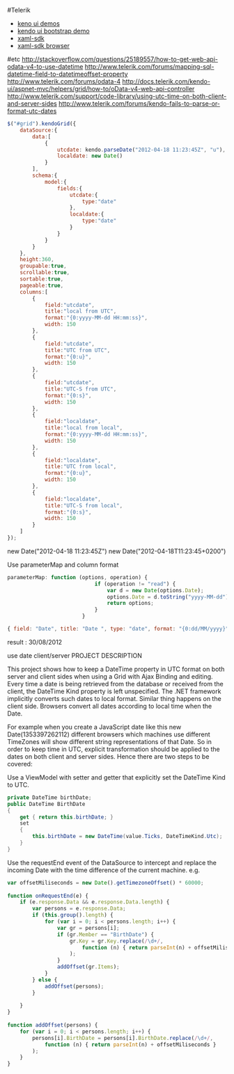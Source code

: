 #Telerik

+ [keno ui demos](http://demos.telerik.com/kendo-ui/)
+ [kendo ui bootstrap demo](http://demos.telerik.com/kendo-ui/bootstrap/)
+ [xaml-sdk](https://github.com/telerik/xaml-sdk)
+ [xaml-sdk browser](http://demos.telerik.com/xaml-sdkbrowser/)



#etc
http://stackoverflow.com/questions/25189557/how-to-get-web-api-odata-v4-to-use-datetime
http://www.telerik.com/forums/mapping-sql-datetime-field-to-datetimeoffset-property
http://www.telerik.com/forums/odata-4
http://docs.telerik.com/kendo-ui/aspnet-mvc/helpers/grid/how-to/oData-v4-web-api-controller
http://www.telerik.com/support/code-library/using-utc-time-on-both-client-and-server-sides
http://www.telerik.com/forums/kendo-fails-to-parse-or-format-utc-dates
```javascript
$("#grid").kendoGrid({
    dataSource:{
        data:[
            {
                utcdate: kendo.parseDate("2012-04-18 11:23:45Z", "u"),
                localdate: new Date()
            }
        ],
        schema:{
            model:{
                fields:{
                    utcdate:{
                        type:"date"
                    },
                    localdate:{
                        type:"date"
                    }
                }
            }
        }
    },
    height:360,
    groupable:true,
    scrollable:true,
    sortable:true,
    pageable:true,
    columns:[
        {
            field:"utcdate",
            title:"local from UTC",
            format:"{0:yyyy-MM-dd HH:mm:ss}",
            width: 150
        },
        {
            field:"utcdate",
            title:"UTC from UTC",
            format:"{0:u}",
            width: 150
        },
        {
            field:"utcdate",
            title:"UTC-S from UTC",
            format:"{0:s}",
            width: 150
        },
        {
            field:"localdate",
            title:"local from local",
            format:"{0:yyyy-MM-dd HH:mm:ss}",
            width: 150
        },
        {
            field:"localdate",
            title:"UTC from local",
            format:"{0:u}",
            width: 150
        },
        {
            field:"localdate",
            title:"UTC-S from local",
            format:"{0:s}",
            width: 150
        }
    ]
});
```

new Date("2012-04-18 11:23:45Z")
new Date("2012-04-18T11:23:45+0200")

Use parameterMap and column format
```javascript
parameterMap: function (options, operation) {
                            if (operation != "read") {
                                var d = new Date(options.Date);
                                options.Date = d.toString("yyyy-MM-dd");                            
                                return options;
                            }
                        }

{ field: "Date", title: "Date ", type: "date", format: "{0:dd/MM/yyyy}" }
```
result : 30/08/2012


use date client/server
PROJECT DESCRIPTION 

This project shows how to keep a DateTime property in UTC format on both server and client sides when using a Grid with Ajax Binding and editing.
Every time a date is being retrieved from the database or received from the client, the DateTime Kind property is left unspecified. The .NET framework implicitly converts such dates to local format.
Similar thing happens on the client side. Browsers convert all dates according to local time when the Date.

For example when you create a JavaScript date like this new Date(1353397262112) different browsers which machines use different TimeZones will show different string representations of that Date.
So in order to keep time in UTC, explicit transformation should be applied to the dates on both client and server sides.
Hence there are two steps to be covered:

Use a ViewModel with setter and getter that explicitly set the DateTime Kind to UTC.
```c#
private DateTime birthDate;
public DateTime BirthDate
{
    get { return this.birthDate; }
    set
    {
        this.birthDate = new DateTime(value.Ticks, DateTimeKind.Utc);
    }
}
```
Use the requestEnd event of the DataSource to intercept and replace the incoming Date with the time difference of the current machine.
e.g.
```javascript   
var offsetMiliseconds = new Date().getTimezoneOffset() * 60000;
 
function onRequestEnd(e) {
    if (e.response.Data && e.response.Data.length) {
        var persons = e.response.Data;
        if (this.group().length) {
            for (var i = 0; i < persons.length; i++) {
                var gr = persons[i];
                if (gr.Member == "BirthDate") {
                    gr.Key = gr.Key.replace(/\d+/,
                        function (n) { return parseInt(n) + offsetMiliseconds }
                    );
                }
                addOffset(gr.Items);
            }
        } else {
            addOffset(persons);
        }
 
    }
}
 
function addOffset(persons) {
    for (var i = 0; i < persons.length; i++) {
        persons[i].BirthDate = persons[i].BirthDate.replace(/\d+/,
            function (n) { return parseInt(n) + offsetMiliseconds }
        );
    }
}
```
  
